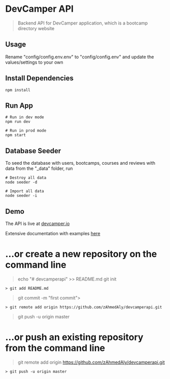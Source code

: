 # DevCamper API

> Backend API for DevCamper application, which is a bootcamp directory website

## Usage

Rename "config/config.env.env" to "config/config.env" and update the values/settings to your own

## Install Dependencies

```
npm install
```

## Run App

```
# Run in dev mode
npm run dev

# Run in prod mode
npm start
```

## Database Seeder

To seed the database with users, bootcamps, courses and reviews with data from the "\_data" folder, run

```
# Destroy all data
node seeder -d

# Import all data
node seeder -i
```

## Demo

The API is live at [devcamper.io](https://devcamper.io)

Extensive documentation with examples [here](https://documenter.getpostman.com/view/8923145/SVtVVTzd?version=latest)

# …or create a new repository on the command line

> echo "# devcamperapi" >> README.md
> git init

```
> git add README.md
```

> git commit -m "first commit">

```
> git remote add origin https://github.com/zAhmedAly/devcamperapi.git
```

> git push -u origin master

# …or push an existing repository from the command line

> git remote add origin https://github.com/zAhmedAly/devcamperapi.git

```
> git push -u origin master
```
